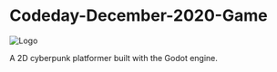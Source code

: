 # Codeday-December-2020-Game

![Logo](https://github.com/JamesDSource/Codeday-December-2020-Game/blob/main/Logo/cyberredneck-transparent.png?raw=true)

A 2D cyberpunk platformer built with the Godot engine.
